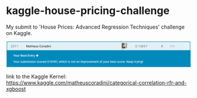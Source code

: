 # kaggle-house-pricing-challenge

My submit to 'House Prices: Advanced Regression Techniques' challenge on Kaggle.

![screenshot2](https://github.com/matheuscoradini/kaggle-house-pricing-challenge/blob/master/kaggle.PNG)

link to the Kaggle Kernel: https://www.kaggle.com/matheuscoradini/categorical-correlation-rfr-and-xgboost
